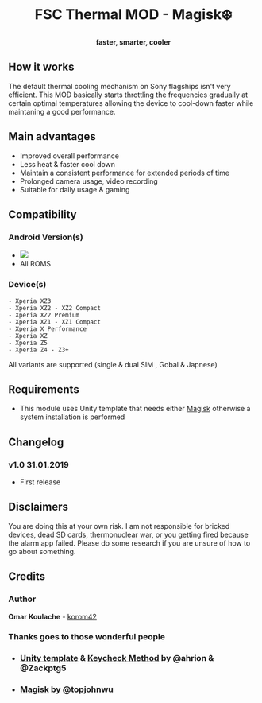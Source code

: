 <h1 align="center">FSC Thermal MOD - Magisk❄️</h1>
<p align="center">
 <strong>faster, smarter, cooler</strong></div>
</p>

## How it works
The default thermal cooling mechanism on Sony flagships isn't very efficient. This MOD basically starts throttling the frequencies gradually at certain optimal temperatures allowing the device to cool-down faster while maintaning a good performance.

## Main advantages
- Improved overall performance
- Less heat & faster cool down 
- Maintain a consistent performance for extended periods of time
- Prolonged camera usage, video recording 
- Suitable for daily usage & gaming

## Compatibility
### Android Version(s)
- <img src="https://img.shields.io/badge/Android-5.0%2B-green.svg">
- All ROMS

### Device(s)
```
- Xperia XZ3
- Xperia XZ2 - XZ2 Compact
- Xperia XZ2 Premium
- Xperia XZ1 - XZ1 Compact
- Xperia X Performance
- Xperia XZ
- Xperia Z5
- Xperia Z4 - Z3+
```
All variants are supported (single & dual SIM , Gobal & Japnese)

## Requirements
- This module uses Unity template that needs either [Magisk](https://github.com/topjohnwu/Magisk/releases) otherwise a system installation is performed

## Changelog
### v1.0 31.01.2019
- First release

## Disclaimers
You are doing this at your own risk. I am not responsible for bricked devices, dead SD cards, thermonuclear war, or you getting fired because the alarm app failed. Please do some research if you are unsure of how to go about something.

## Credits
### Author
**Omar Koulache** - [korom42](https://github.com/korom42)

### Thanks goes to those wonderful people
- ### [Unity template](https://forum.xda-developers.com/android/software/module-audio-modification-library-t3579612) & [Keycheck Method](https://forum.xda-developers.com/android/software/guide-volume-key-selection-flashable-zip-t3773410) by @ahrion & @Zackptg5 
- ### [Magisk](https://github.com/topjohnwu/Magisk) by @topjohnwu
